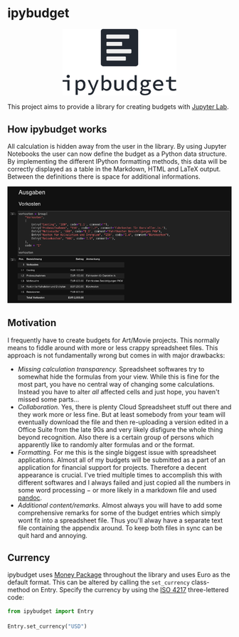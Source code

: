 # ipybudget

 <p align="center">
  <img width="256" src="misc/header.png">
</p>

This project aims to provide a library for creating budgets with [Jupyter Lab](https://jupyter.org/).


## How ipybudget works

All calculation is hidden away from the user in the library. By using Jupyter Notebooks the user can now define the budget as a Python data structure. By implementing the different IPython formatting methods, this data will be correctly displayed as a table in the Markdown, HTML and LaTeX output. Between the definitions there is space for additional informations.

![Example Screen](misc/screen-01.png)


## Motivation

I frequently have to create budgets for Art/Movie projects. This normally means to fiddle around with more or less crappy spreadsheet files. This approach is not fundamentally wrong but comes in with major drawbacks:

- _Missing calculation transparency._ Spreadsheet softwares try to somewhat hide the formulas from your view. While this is fine for the most part, you have no central way of changing some calculations. Instead you have to alter _all_ affected cells and just hope, you haven't missed some parts...
- _Collaboration._ Yes, there is plenty Cloud Spreadsheet stuff out there and they work more or less fine. But at least somebody from your team will eventually download the file and then re-uploading a version edited in a Office Suite from the late 90s and very likely disfigure the whole thing beyond recognition. Also there is a certain group of persons which apparently like to randomly alter formulas and or the format.
- _Formatting._ For me this is the single biggest issue with spreadsheet applications. Almost all of my budgets will be submitted as a part of an application for financial support for projects. Therefore a decent appearance is crucial. I've tried multiple times to accomplish this with different softwares and I always failed and just copied all the numbers in some word processing − or more likely in a markdown file and used [pandoc](https://pandoc.org/).
- _Additional content/remarks._ Almost always you will have to add some comprehensive remarks for some of the budget entries which simply wont fit into a spreadsheet file. Thus you'll alway have a separate text file containing the appendix around. To keep both files in sync can be quit hard and annoying.


## Currency

ipybudget uses [Money Package](https://pypi.org/project/money/) throughout the library and uses Euro as the default format. This can be altered by calling the `set_currency` class-method on Entry. Specify the currency by using the [ISO 4217](https://en.wikipedia.org/wiki/ISO_4217) three-lettered code:

```python
from ipybudget import Entry

Entry.set_currency("USD")
```

